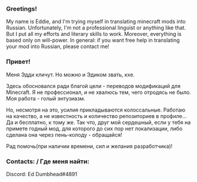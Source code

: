 ### Greetings!

My name is Eddie, and I'm trying myself in translating minecraft mods into Russian. 
Unfortunately, I'm not a professional linguist or anything like that. But I put all my efforts 
and literary skills to work. Moreover, everything is based only on will-power.
In general: if you want free help in translating your mod into Russian, please contact me!

### Привет!

Меня Эдди кличут. Но можно и Эдиком звать, кхе.

Здесь обосновался ради благой цели - переводов модификаций для Minecraft. Я не профессионал, и не хвалюсь тем, чего отродясь не было. Моя работа - голый энтузиазм. 

Но, несмотря на это, усилия прикладываются колоссальные. Работаю на качество, а не 
известность и количество репозиториев в профиле... Да и бесплатно, к тому же. Так что, друг мой сердешный, 
если у тебя на примете годный мод, для которого до сих пор нет локализации, либо сделана она через пень-колоду - обращайся!

Рад помочь(при наличии времени, сил и желания разработчика)!

### Contacts: / Где меня найти:
 
Discord: Ed Dumbhead#4891
